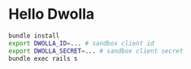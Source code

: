 # Hello Dwolla

```bash
bundle install
export DWOLLA_ID=... # sandbox client id
export DWOLLA_SECRET=... # sandbox client secret
bundle exec rails s
```
